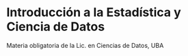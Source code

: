 # Introducción a la Estadística y Ciencia de Datos
Materia obligatoria de la Lic. en Ciencias de Datos, UBA
